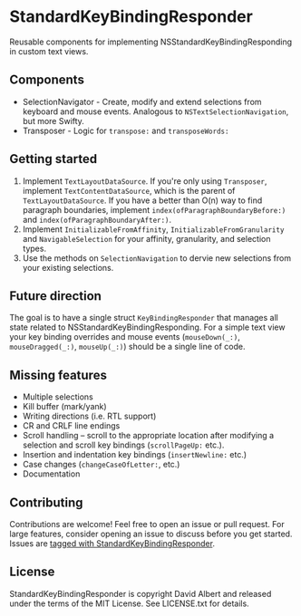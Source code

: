 # StandardKeyBindingResponder

Reusable components for implementing NSStandardKeyBindingResponding in custom text views.

## Components

- SelectionNavigator - Create, modify and extend selections from keyboard and mouse events. Analogous to `NSTextSelectionNavigation`, but more Swifty.
- Transposer - Logic for `transpose:` and `transposeWords:`

## Getting started

1. Implement `TextLayoutDataSource`. If you're only using `Transposer`, implement `TextContentDataSource`, which is the parent of `TextLayoutDataSource`. If you have a better than O(n) way to find paragraph boundaries, implement `index(ofParagraphBoundaryBefore:)` and `index(ofParagraphBoundaryAfter:)`.
2. Implement `InitializableFromAffinity`, `InitializableFromGranularity` and `NavigableSelection` for your affinity, granularity, and selection types.
3. Use the methods on `SelectionNavigation` to dervie new selections from your existing selections.

## Future direction

The goal is to have a single struct `KeyBindingResponder` that manages all state related to NSStandardKeyBindingResponding. For a simple text view your key binding overrides and mouse events (`mouseDown(_:)`, `mouseDragged(_:)`, `mouseUp(_:)`) should be a single line of code.

## Missing features

- Multiple selections
- Kill buffer (mark/yank)
- Writing directions (i.e. RTL support)
- CR and CRLF line endings
- Scroll handling – scroll to the appropriate location after modifying a selection and scroll key bindings (`scrollPageUp:` etc.).
- Insertion and indentation key bindings (`insertNewline:` etc.)
- Case changes (`changeCaseOfLetter:`, etc.)
- Documentation

## Contributing

Contributions are welcome! Feel free to open an issue or pull request. For large features, consider opening an issue to discuss before you get started. Issues are [tagged with StandardKeyBindingResponder](https://github.com/davidbalbert/Watt/labels/StandardKeyBindingResponder).

## License

StandardKeyBindingResponder is copyright David Albert and released under the terms of the MIT License. See LICENSE.txt for details.

